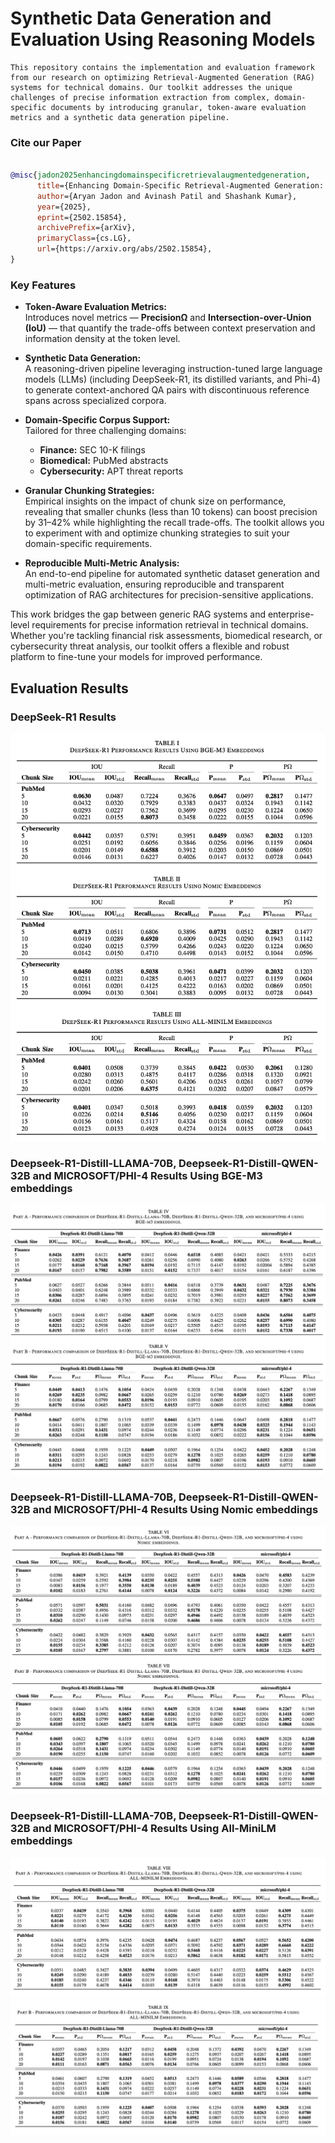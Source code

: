 # Synthetic Data Generation and Evaluation Using Reasoning Models

```
This repository contains the implementation and evaluation framework from our research on optimizing Retrieval-Augmented Generation (RAG) systems for technical domains. Our toolkit addresses the unique challenges of precise information extraction from complex, domain-specific documents by introducing granular, token-aware evaluation metrics and a synthetic data generation pipeline.
```
### Cite our Paper

```bibtex

@misc{jadon2025enhancingdomainspecificretrievalaugmentedgeneration,
      title={Enhancing Domain-Specific Retrieval-Augmented Generation: Synthetic Data Generation and Evaluation using Reasoning Models}, 
      author={Aryan Jadon and Avinash Patil and Shashank Kumar},
      year={2025},
      eprint={2502.15854},
      archivePrefix={arXiv},
      primaryClass={cs.LG},
      url={https://arxiv.org/abs/2502.15854}, 
}
```

### Key Features

- **Token-Aware Evaluation Metrics:**  
  Introduces novel metrics — **PrecisionΩ** and **Intersection-over-Union (IoU)** — that quantify the trade-offs between context preservation and information density at the token level.

- **Synthetic Data Generation:**  
  A reasoning-driven pipeline leveraging instruction-tuned large language models (LLMs) (including DeepSeek-R1, its distilled variants, and Phi-4) to generate context-anchored QA pairs with discontinuous reference spans across specialized corpora.

- **Domain-Specific Corpus Support:**  
  Tailored for three challenging domains:
  - **Finance:** SEC 10-K filings
  - **Biomedical:** PubMed abstracts
  - **Cybersecurity:** APT threat reports

- **Granular Chunking Strategies:**  
  Empirical insights on the impact of chunk size on performance, revealing that smaller chunks (less than 10 tokens) can boost precision by 31–42% while highlighting the recall trade-offs. The toolkit allows you to experiment with and optimize chunking strategies to suit your domain-specific requirements.

- **Reproducible Multi-Metric Analysis:**  
  An end-to-end pipeline for automated synthetic dataset generation and multi-metric evaluation, ensuring reproducible and transparent optimization of RAG architectures for precision-sensitive applications.

This work bridges the gap between generic RAG systems and enterprise-level requirements for precise information retrieval in technical domains. Whether you're tackling financial risk assessments, biomedical research, or cybersecurity threat analysis, our toolkit offers a flexible and robust platform to fine-tune your models for improved performance.

## Evaluation Results

### DeepSeek-R1 Results 
![deepseek-r1-results.png](images%2Fdeepseek-r1-results.png)

### Deepseek-R1-Distill-LLAMA-70B, Deepseek-R1-Distill-QWEN-32B and MICROSOFT/PHI-4 Results Using BGE-M3 embeddings
![bge-3-embeddings-results.png](images%2Fbge-3-embeddings-results.png)

### Deepseek-R1-Distill-LLAMA-70B, Deepseek-R1-Distill-QWEN-32B and MICROSOFT/PHI-4 Results Using Nomic embeddings
![nomic-embeddings-results.png](images%2Fnomic-embeddings-results.png)

### Deepseek-R1-Distill-LLAMA-70B, Deepseek-R1-Distill-QWEN-32B and MICROSOFT/PHI-4 Results Using All-MiniLM embeddings
![all-minilm-embeddings-results.png](images%2Fall-minilm-embeddings-results.png)
![all-minilm-embeddings-2-results.png](images%2Fall-minilm-embeddings-2-results.png)